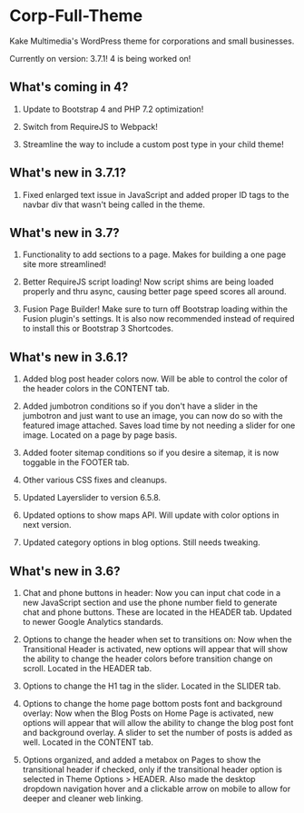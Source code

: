 # Corp-Full-Theme
Kake Multimedia's WordPress theme for corporations and small businesses.

Currently on version: 3.7.1! 4 is being worked on!

## What's coming in 4?

1. Update to Bootstrap 4 and PHP 7.2 optimization!

2. Switch from RequireJS to Webpack!

3. Streamline the way to include a custom post type in your child theme!

## What's new in 3.7.1?

1. Fixed enlarged text issue in JavaScript and added proper ID tags to the navbar div that wasn't being called in the theme.

## What's new in 3.7?

1. Functionality to add sections to a page. Makes for building a one page site more streamlined!

2. Better RequireJS script loading! Now script shims are being loaded properly and thru async, causing better page speed scores all around.

3. Fusion Page Builder! Make sure to turn off Bootstrap loading within the Fusion plugin's settings. It is also now recommended instead of required to install this or Bootstrap 3 Shortcodes.

## What's new in 3.6.1?

1. Added blog post header colors now. Will be able to control the color of the header colors in the CONTENT tab.

2. Added jumbotron conditions so if you don't have a slider in the jumbotron and just want to use an image, you can now do so with the featured image attached. Saves load time by not needing a slider for one image. Located on a page by page basis.

3. Added footer sitemap conditions so if you desire a sitemap, it is now toggable in the FOOTER tab.

4. Other various CSS fixes and cleanups.

5. Updated Layerslider to version 6.5.8.

6. Updated options to show maps API. Will update with color options in next version.

7. Updated category options in blog options. Still needs tweaking.

## What's new in 3.6?
1. Chat and phone buttons in header: Now you can input chat code in a new JavaScript section and use the phone number field to generate chat and phone buttons. These are located in the HEADER tab. Updated to newer Google Analytics standards.

2. Options to change the header when set to transitions on: Now when the Transitional Header is activated, new options will appear that will show the ability to change the header colors before transition change on scroll. Located in the HEADER tab.

3. Options to change the H1 tag in the slider. Located in the SLIDER tab.

4. Options to change the home page bottom posts font and background overlay: Now when the Blog Posts on Home Page is activated, new options will appear that will allow the ability to change the blog post font and background overlay. A slider to set the number of posts is added as well. Located in the CONTENT tab.

5. Options organized, and added a metabox on Pages to show the transitional header if checked, only if the transitional header option is selected in Theme Options > HEADER. Also made the desktop dropdown navigation hover and a clickable arrow on mobile to allow for deeper and cleaner web linking.
